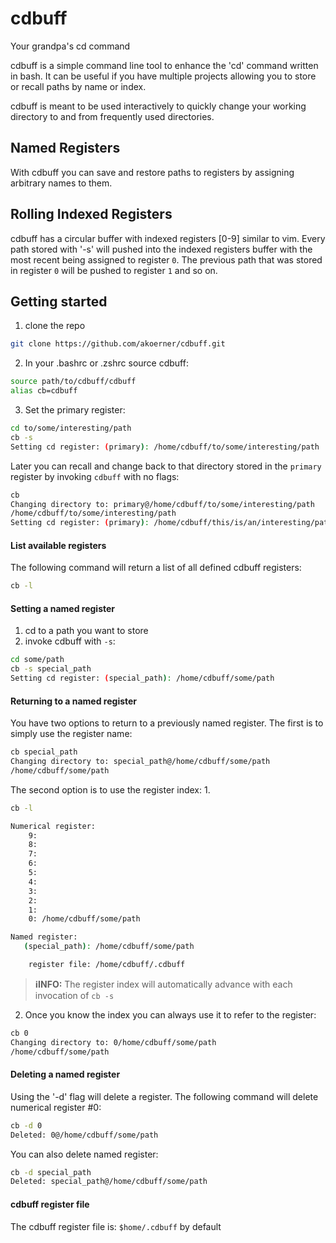 # cdbuff
Your grandpa's cd command

cdbuff is a simple command line tool to enhance the 'cd' command written in 
bash. It can be useful if you have multiple projects allowing you to store or 
recall paths by name or index. 

cdbuff is meant to be used interactively to quickly change your working
directory to and from frequently used directories.

## Named Registers
With cdbuff you can save and restore paths to registers by assigning arbitrary names to them.

## Rolling Indexed Registers
cdbuff has a circular buffer with indexed registers [0-9] similar to vim.  Every 
path stored with '-s' will pushed into the indexed registers buffer with the most 
recent being assigned to register `0`. The previous path that was stored in 
register `0` will be pushed to register `1` and so on.

## Getting started
1. clone the repo
```bash
git clone https://github.com/akoerner/cdbuff.git
```

2. In your .bashrc or .zshrc source cdbuff:
```bash
source path/to/cdbuff/cdbuff
alias cb=cdbuff
```
3. Set the primary register:
```bash
cd to/some/interesting/path
cb -s
Setting cd register: (primary): /home/cdbuff/to/some/interesting/path
```

Later you can recall and change back to that directory stored in the `primary`
register by invoking `cdbuff` with no flags: 
```bash
cb
Changing directory to: primary@/home/cdbuff/to/some/interesting/path
/home/cdbuff/to/some/interesting/path
Setting cd register: (primary): /home/cdbuff/this/is/an/interesting/path
```

#### List available registers
The following command will return a list of all defined cdbuff registers:
```bash
cb -l
```

#### Setting a named register
1. cd to a path you want to store
2. invoke cdbuff with `-s`:
```bash
cd some/path
cb -s special_path
Setting cd register: (special_path): /home/cdbuff/some/path
```

#### Returning to a named register
You have two options to return to a previously named register. The first is to 
simply use the register name:
```bash
cb special_path
Changing directory to: special_path@/home/cdbuff/some/path
/home/cdbuff/some/path
```

The second option is to use the register index:
1.
```bash
cb -l
```
```bash
Numerical register:
    9:
    8:
    7:
    6:
    5:
    4:
    3:
    2: 
    1:
    0: /home/cdbuff/some/path

Named register:
   (special_path): /home/cdbuff/some/path

    register file: /home/cdbuff/.cdbuff
```

> **ℹ️INFO:**
> The register index will automatically advance with each invocation of `cb -s`

2. Once you know the index you can always use it to refer to the register:
```bash
cb 0 
Changing directory to: 0/home/cdbuff/some/path
/home/cdbuff/some/path
```

#### Deleting a named register
Using the '-d' flag will delete a register.
The following command will delete numerical register #0:
```bash
cb -d 0
Deleted: 0@/home/cdbuff/some/path
```
You can also delete named register:
```bash
cb -d special_path 
Deleted: special_path@/home/cdbuff/some/path
```

#### cdbuff register file
The cdbuff register file is: `$home/.cdbuff` by default
